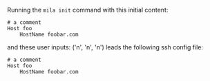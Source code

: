 Running the `mila init` command with this initial content:

```
# a comment
Host foo
    HostName foobar.com

```

and these user inputs: ('n', 'n', 'n')
leads the following ssh config file:

```
# a comment
Host foo
    HostName foobar.com

```
